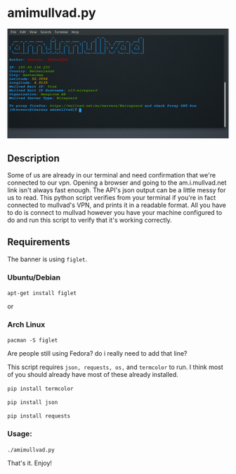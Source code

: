 # amimullvad.py
<img src="/img/ami_screenshot.png" alt="amimullvad screenshot">

## Description
Some of us are already in our terminal and need confirmation that we're connected to our vpn. Opening a browser and going to the am.i.mullvad.net link isn't always fast enough. The API's json output can be a little messy for us to read. This python script verifies from your terminal if you're in fact connected to mullvad's VPN, and prints it in a readable format. 
All you have to do is connect to mullvad however you have your machine configured to do and run this script to verify that it's working correctly.

## Requirements
The banner is using `figlet`. 

### Ubuntu/Debian

`apt-get install figlet`

or

### Arch Linux
`pacman -S figlet`


Are people still using Fedora? do i really need to add that line?

This script requires `json, requests, os,` and `termcolor` to run. I think most of you should already have most of these already installed. 

`pip install termcolor`

`pip install json`

`pip install requests`

### Usage:

`./amimullvad.py`

That's it. Enjoy!

